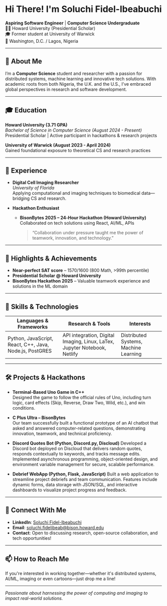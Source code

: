 # Hi There! I'm Soluchi Fidel-Ibeabuchi

**Aspiring Software Engineer** | **Computer Science Undergraduate**  
👩‍🎓 Howard University (Presidential Scholar)  
🎓 Former student at University of Warwick  
📍 Washington, D.C. / Lagos, Nigeria

---

## 🚀 About Me
I’m a **Computer Science** student and researcher with a passion for distributed systems, machine learning and innovative tech solutions. With academic roots from both Nigeria, the U.K. and the U.S., I’ve embraced global perspectives in research and software development.

---

## 🎓 Education

**Howard University (3.71 GPA)**  
*Bachelor of Science in Computer Science (August 2024 - Present)*  
Presidential Scholar | Active participant in hackathons & research projects

**University of Warwick (August 2023 - April 2024)**  
Gained foundational exposure to theoretical CS and research practices

---

## 💼 Experience

- **Digital Cell Imaging Researcher**  
  *University of Florida*  
  Applying computational and imaging techniques to biomedical data—bridging CS and research.

- **Hackathon Enthusiast**  
  - **BisonBytes 2025 – 24‑Hour Hackathon (Howard University)**  
    Collaborated on tech solutions using React, AI/ML, APIs  
    > “Collaboration under pressure taught me the power of teamwork, innovation, and technology.”

---

## 🏅 Highlights & Achievements

- **Near-perfect SAT score** – 1570/1600 (800 Math, >99th percentile)
- **Presidential Scholar @ Howard University**
- **BisonBytes Hackathon 2025** – Valuable teamwork experience and solutions in the ML domain
---

## 🌱 Skills & Technologies

| Languages & Frameworks | Research & Tools       | Interests                         |
|------------------------|------------------------|------------------------------------|
| Python, JavaScript, React, C++, Java, Node.js, PostGRES | API integration, Digital Imaging, Linux, LaTex, Jupyter Notebook, Netlify | Distributed Systems, Machine Learning |

---

## 🛠 Projects & Hackathons

- **Terminal-Based Uno Game in C++**  
  Designed the game to follow the official rules of Uno, including turn logic, card effects (Skip, Reverse, Draw Two, Wild, etc.), and win conditions.

- **C Plus Ultra – BisonBytes**  
  Our team successfully built a functional prototype of an AI chatbot that asked and answered computer-related questions, demonstrating innovation, teamwork, and technical proficiency.

- **Discord Quotes Bot (Python, Discord.py, Discloud)**
  Developed a Discord bot deployed on Discloud that delivers random quotes, responds contextually to keywords, and tracks message edits. Implemented asynchronous programming, object-oriented design, and environment variable management for secure, scalable performance.

- **Debrief WebApp (Python, Flask, JavaScript)**
  Built a web application to streamline project debriefs and team communication. Features include dynamic forms, data storage with JSON/SQL, and interactive dashboards to visualize project progress and feedback.
  
---

## 🤝 Connect With Me

- **LinkedIn**: [Soluchi Fidel-Ibeabuchi](https://www.linkedin.com/in/soluchi-fidel-ibeabuchi-71977624a/)
- **Email**: soluchi.fidelibeab@bison.howard.edu 
- **Contact**: Open to discussing research, open-source collaboration, and tech opportunities!

---

## 📫 How to Reach Me

If you're interested in working together—whether it's distributed systems, AI/ML, imaging or even cartoons—just drop me a line!

---

*Passionate about harnessing the power of computing and imaging to impact real-world solutions.*  

